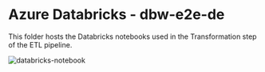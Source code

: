 # Azure Databricks - dbw-e2e-de

This folder hosts the Databricks notebooks used in the Transformation step of the ETL pipeline.

![databricks-notebook](https://github.com/user-attachments/assets/c7583702-a440-4fec-b5bd-2715775e5953)
